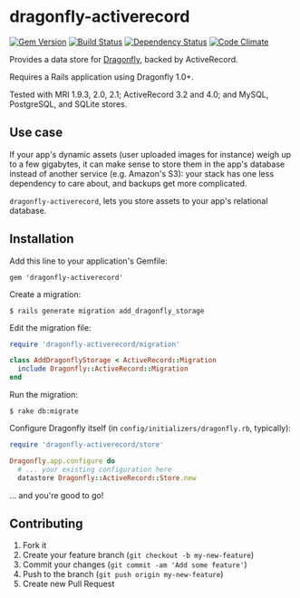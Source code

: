 # dragonfly-activerecord

[![Gem Version](https://badge.fury.io/rb/dragonfly-activerecord.png)](http://badge.fury.io/rb/dragonfly-activerecord)
[![Build Status](https://travis-ci.org/mezis/dragonfly-activerecord.png?branch=master)](https://travis-ci.org/mezis/dragonfly-activerecord)
[![Dependency Status](https://gemnasium.com/mezis/dragonfly-activerecord.png)](https://gemnasium.com/mezis/dragonfly-activerecord)
[![Code Climate](https://codeclimate.com/github/mezis/dragonfly-activerecord.png)](https://codeclimate.com/github/mezis/dragonfly-activerecord)

Provides a data store for [Dragonfly](https://github.com/markevans/dragonfly),
backed by ActiveRecord.

Requires a Rails application using Dragonfly 1.0+.

Tested with MRI 1.9.3, 2.0, 2.1; ActiveRecord 3.2 and 4.0; and MySQL,
PostgreSQL, and SQLite stores.

## Use case

If your app's dynamic assets (user uploaded images for instance) weigh up to a
few gigabytes, it can make sense to store them in the app's database instead of
another service (e.g. Amazon's S3): your stack has one less dependency to care
about, and backups get more complicated.

`dragonfly-activerecord`, lets you store assets to your app's relational
database.

## Installation

Add this line to your application's Gemfile:

    gem 'dragonfly-activerecord'

Create a migration:

    $ rails generate migration add_dragonfly_storage

Edit the migration file:

```ruby
require 'dragonfly-activerecord/migration'

class AddDragonflyStorage < ActiveRecord::Migration
  include Dragonfly::ActiveRecord::Migration
end
```

Run the migration:

    $ rake db:migrate

Configure Dragonfly itself (in `config/initializers/dragonfly.rb`, typically):

```ruby
require 'dragonfly-activerecord/store'

Dragonfly.app.configure do
  # ... your existing configuration here
  datastore Dragonfly::ActiveRecord::Store.new
```

... and you're good to go!


## Contributing

1. Fork it
2. Create your feature branch (`git checkout -b my-new-feature`)
3. Commit your changes (`git commit -am 'Add some feature'`)
4. Push to the branch (`git push origin my-new-feature`)
5. Create new Pull Request
